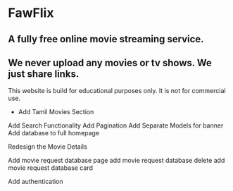 # FawFlix

## A fully free online movie streaming service.

## We never upload any movies or tv shows. We just share links.

This website is build for educational purposes only. It is not for commercial use.

<!-- ! Todo -->

<!-- - Add Hindi Movies Section -->

- Add Tamil Movies Section
  <!-- - Add Hover Effect on MoviesCard -->
  <!-- - Add Typing Functionality on Footer Search -->
  <!-- - Make Navbar Search Text red while typing -->
  <!-- - Add View More Page -->
  <!-- - Add Video Player Page -->
  <!-- - Add Movie Details section -->
  <!-- - Make responsive -->
  <!-- - flex Slider -->
  <!-- - change color of navigation bar of swiper slider -->

<!-- Add genre array and display them -->

<!-- Add delete POST -->
<!-- Add Edit POST -->

Add Search Functionality
Add Pagination
Add Separate Models for banner
Add database to full homepage

<!-- Add database to Movie Request -->

Redesign the Movie Details

<!-- add loading animation -->
<!-- form validation -->

Add movie request database page
add movie request database delete
add movie request database card

<!-- start  at 3 hours -->

Add authentication
